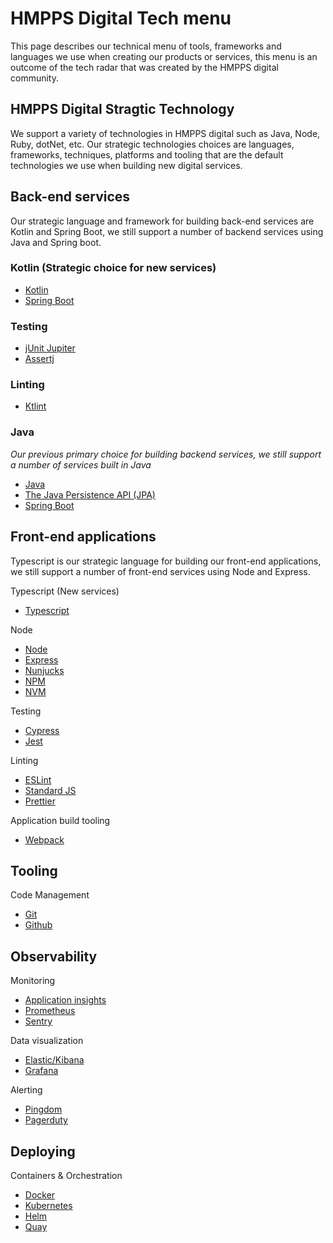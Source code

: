 # HMPPS Digital Tech menu

This page describes our technical menu of tools, frameworks and languages we use when creating our products or services, this menu is an outcome of the tech radar that was created by the HMPPS digital community. 

## HMPPS Digital Stragtic Technology

We support a variety of technologies in HMPPS digital such as Java, Node, Ruby, dotNet, etc. Our strategic technologies choices are languages, frameworks, techniques, platforms and tooling that are the default technologies we use when building new digital services.

## Back-end services

Our strategic language and framework for building back-end services are Kotlin and Spring Boot, we still support a number of backend services using Java and Spring boot.

### Kotlin (Strategic choice for new services) 

- [Kotlin](https://kotlinlang.org)
- [Spring Boot](https://spring.io/projects/spring-boot)
 
### Testing

- [jUnit Jupiter](https://junit.org/junit5/) 
- [Assertj](https://joel-costigliola.github.io/assertj/) 

### Linting

- [Ktlint](https://github.com/pinterest/ktlint)
  
### Java 
*Our previous primary choice for building backend services, we still support a number of services built in Java*
- [Java](https://www.java.com/en/)
- [The Java Persistence API (JPA)](https://docs.oracle.com/javaee/6/tutorial/doc/bnbpz.html)
- [Spring Boot](https://spring.io/projects/spring-boot)

## Front-end applications

Typescript is our strategic language for building our front-end applications, we still support a number of front-end services using Node and Express. 

Typescript (New services)

- [Typescript](https://www.typescriptlang.org)

Node

- [Node](https://nodejs.org/en/)
- [Express](https://expressjs.com)
- [Nunjucks](https://mozilla.github.io/nunjucks/)
- [NPM](https://www.npmjs.com)
- [NVM](https://github.com/nvm-sh/nvm)
 
Testing
- [Cypress](https://www.cypress.io)
- [Jest](https://jestjs.io)

Linting
- [ESLint](https://eslint.org)
- [Standard JS](https://standardjs.com)
- [Prettier](https://prettier.io)

Application build tooling

- [Webpack](https://webpack.js.org)

## Tooling

Code Management 

- [Git](https://git-scm.com)
- [Github](https://github.com)

## Observability 

Monitoring 

- [Application insights](https://docs.microsoft.com/en-us/azure/azure-monitor/app/app-insights-overview)
- [Prometheus](https://prometheus.io)
- [Sentry](https://sentry.io/)

Data visualization

- [Elastic/Kibana](https://www.elastic.co/kibana/)
- [Grafana](https://grafana.com)

Alerting

- [Pingdom](https://www.pingdom.com)
- [Pagerduty](https://www.pagerduty.com)

## Deploying 

Containers & Orchestration 

- [Docker](https://www.docker.com)
- [Kubernetes](https://kubernetes.io)
- [Helm](https://helm.sh)
- [Quay](https://quay.io)